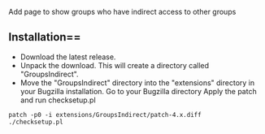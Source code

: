 Add page to show groups who have indirect access to other groups
## Installation==
* Download the latest release.
* Unpack the download. This will create a directory called "GroupsIndirect".
* Move the "GroupsIndirect" directory into the "extensions" directory in your Bugzilla installation.
Go to your Bugzilla directory
Apply the patch and run checksetup.pl
```
patch -p0 -i extensions/GroupsIndirect/patch-4.x.diff
./checksetup.pl
```
